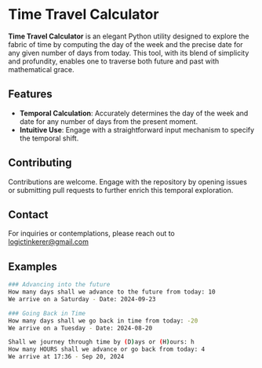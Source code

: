 # Time Travel Calculator

**Time Travel Calculator** is an elegant Python utility designed to explore the fabric of time by computing the day of the week and the precise date for any given number of days from today. This tool, with its blend of simplicity and profundity, enables one to traverse both future and past with mathematical grace.

## Features

- **Temporal Calculation**: Accurately determines the day of the week and date for any number of days from the present moment.
- **Intuitive Use**: Engage with a straightforward input mechanism to specify the temporal shift.

  
## Contributing
Contributions are welcome. Engage with the repository by opening issues or submitting pull requests to further enrich this temporal exploration.

## Contact
For inquiries or contemplations, please reach out to logictinkerer@gmail.com


## Examples
```bash
### Advancing into the future
How many days shall we advance to the future from today: 10
We arrive on a Saturday - Date: 2024-09-23 
```

``` bash
### Going Back in Time
How many days shall we go back in time from today: -20
We arrive on a Tuesday - Date: 2024-08-20
```

``` bash
Shall we journey through time by (D)ays or (H)ours: h
How many HOURS shall we advance or go back from today: 4
We arrive at 17:36 - Sep 20, 2024
